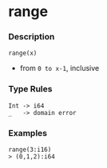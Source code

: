 # range

### Description

`range(x)`

- from `0 to x-1`, inclusive

### Type Rules

```no-highlight
Int -> i64
_   -> domain error
```

### Examples

```no-highlight
range(3:i16)
> (0,1,2):i64
```
